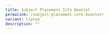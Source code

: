 ```yaml
---
title: Subject Placement Info Booklet
permalink: /subject-placement-info-booklet/
variant: tiptap
description: ""
---
```

